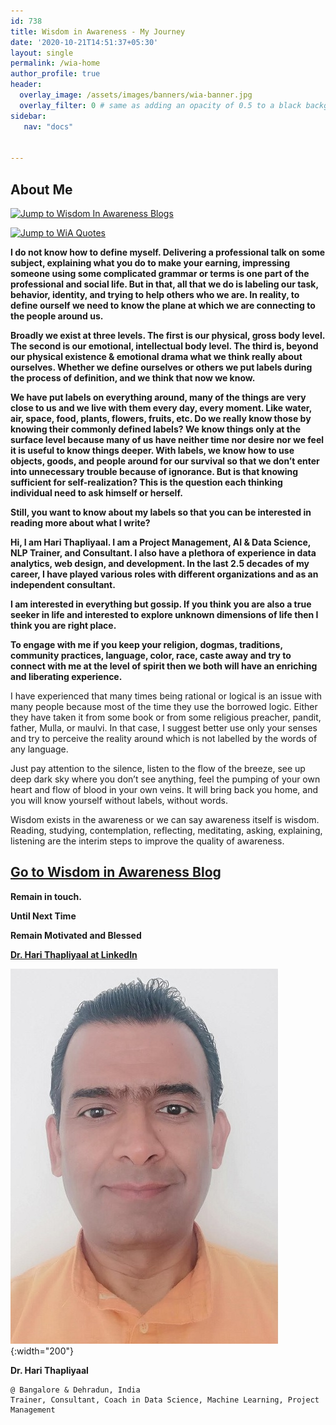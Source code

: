 ```yaml
---
id: 738    
title: Wisdom in Awareness - My Journey
date: '2020-10-21T14:51:37+05:30'
layout: single
permalink: /wia-home
author_profile: true
header:
  overlay_image: /assets/images/banners/wia-banner.jpg
  overlay_filter: 0 # same as adding an opacity of 0.5 to a black background
sidebar:
   nav: "docs"


---
```

## About Me

[![Jump to Wisdom In Awareness Blogs](https://img.shields.io/badge/Goto-Wisdom_In_Awareness_Blog-Dark_Green)](/wia-blog)

[![Jump to WiA Quotes](https://img.shields.io/badge/Goto-WiA_Quotations-Yellow)](/quotations-blog)

**I do not know how to define myself. Delivering a professional talk on some subject, explaining what you do to make your earning, impressing someone using some complicated grammar or terms is one part of the professional and social life. But in that, all that we do is labeling our task, behavior, identity, and trying to help others who we are. In reality, to define ourself we need to know the plane at which we are connecting to the people around us.**

**Broadly we exist at three levels. The first is our physical, gross body level. The second is our emotional, intellectual body level. The third is, beyond our physical existence &amp; emotional drama what we think really about ourselves. Whether we define ourselves or others we put labels during the process of definition, and we think that now we know.**

**We have put labels on everything around, many of the things are very close to us and we live with them every day, every moment. Like water, air, space, food, plants, flowers, fruits, etc. Do we really know those by knowing their commonly defined labels? We know things only at the surface level because many of us have neither time nor desire nor we feel it is useful to know things deeper. With labels, we know how to use objects, goods, and people around for our survival so that we don’t enter into unnecessary trouble because of ignorance. But is that knowing sufficient for self-realization? This is the question each thinking individual need to ask himself or herself.**

**Still, you want to know about my labels so that you can be interested in reading more about what I write?**

**Hi, I am Hari Thapliyaal. I am a Project Management, AI &amp; Data Science, NLP Trainer, and Consultant. I also have a plethora of experience in data analytics, web design, and development. In the last 2.5 decades of my career, I have played various roles with different organizations and as an independent consultant.**

**I am interested in everything but gossip. If you think you are also a true seeker in life and interested to explore unknown dimensions of life then I think you are right place.**

**To engage with me if you keep your religion, dogmas, traditions, community practices, language, color, race, caste away and try to connect with me at the level of spirit then we both will have an enriching and liberating experience.**

I have experienced that many times being rational or logical is an issue with many people because most of the time they use the borrowed logic. Either they have taken it from some book or from some religious preacher, pandit, father, Mulla, or maulvi. In that case, I suggest better use only your senses and try to perceive the reality around which is not labelled by the words of any language.

Just pay attention to the silence, listen to the flow of the breeze, see up deep dark sky where you don’t see anything, feel the pumping of your own heart and flow of blood in your own veins. It will bring back you home, and you will know yourself without labels, without words.

Wisdom exists in the awareness or we can say awareness itself is wisdom. Reading, studying, contemplation, reflecting, meditating, asking, explaining, listening are the interim steps to improve the quality of awareness.

## [Go to Wisdom in Awareness Blog](/wia-blog)   


**Remain in touch.**

**Until Next Time**

**Remain Motivated and Blessed**

**[Dr. Hari Thapliyaal at LinkedIn](https://linkedin.com/in/harithapliyal)**

![Hari Thapliyaal](/assets/images/myphotos/Profilephoto4.jpg){:width="200"}

**Dr. Hari Thapliyaal** 
```
@ Bangalore & Dehradun, India
Trainer, Consultant, Coach in Data Science, Machine Learning, Project Management
```